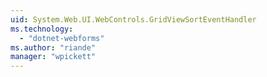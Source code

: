 ```yaml
---
uid: System.Web.UI.WebControls.GridViewSortEventHandler
ms.technology: 
  - "dotnet-webforms"
ms.author: "riande"
manager: "wpickett"
---
```

